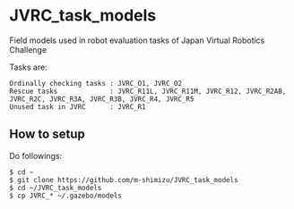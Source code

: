 # JVRC_task_models
Field models used in robot evaluation tasks of Japan Virtual Robotics Challenge  

  Tasks are:  

    Ordinally checking tasks : JVRC_O1, JVRC_O2  
    Rescue tasks             : JVRC_R11L, JVRC_R11M, JVRC_R12, JVRC_R2AB, JVRC_R2C, JVRC_R3A, JVRC_R3B, JVRC_R4, JVRC_R5
    Unused task in JVRC      : JVRC_R1

## How to setup
Do followings:  

    $ cd ~
    $ git clone https://github.com/m-shimizu/JVRC_task_models  
    $ cd ~/JVRC_task_models  
    $ cp JVRC_* ~/.gazebo/models  
